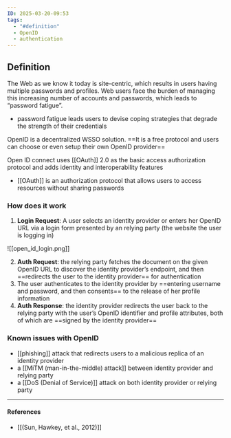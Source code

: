 ```yaml
---
ID: 2025-03-20-09:53
tags:
  - "#definition"
  - OpenID
  - authentication
---
```

## Definition

The Web as we know it today is site-centric, which results in users having multiple passwords and profiles. Web users face the burden of managing this increasing number of accounts and passwords, which leads to “password fatigue”.
- password fatigue leads users to devise coping strategies that degrade the strength of their credentials

OpenID is a decentralized WSSO solution. ==It is a free protocol and users can choose or even setup their own OpenID provider==

Open ID connect uses [[OAuth]] 2.0 as the basic access authorization protocol and adds identity and interoperability features
-  [[OAuth]] is an authorization protocol that allows users to access resources without sharing passwords
### How does it work

1. **Login Request**: A user selects an identity provider or enters her OpenID URL via a login form presented by an relying party (the website the user is logging in) 

![[open_id_login.png]]

2. **Auth Request**: the relying party fetches the document on the given OpenID URL to discover the identity provider’s endpoint, and then ==redirects the user to the identity provider== for authentication 
3. The user authenticates to the identity provider by ==entering username and password, and then consents== to the release of her profile information
4. **Auth Response**: the identity provider redirects the user back to the relying party with the user’s OpenID identifier and profile attributes, both of which are ==signed by the identity provider==

### Known issues with OpenID

- [[phishing]] attack that redirects users to a malicious replica of an identity provider
- a [[MiTM (man-in-the-middle) attack]] between identity provider and relying party
- a [[DoS (Denial of Service)]] attack on both identity provider or relying party

---
#### References
- [[(Sun, Hawkey, et al., 2012)]]